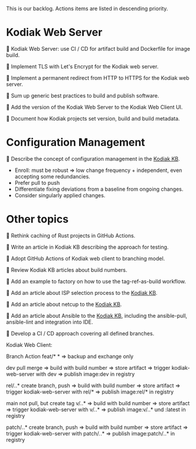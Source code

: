 This is our backlog. Actions items are listed in descending priority.

# Kodiak Web Server

:pencil: Kodiak Web Server: use CI / CD for artifact build and Dockerfile for image build.

:pencil: Implement TLS with Let's Encrypt for the Kodiak web server.

:pencil: Implement a permanent redirect from HTTP to HTTPS for the Kodiak web server.

:pencil: Sum up generic best practices to build and publish software.

:pencil: Add the version of the Kodiak Web Server to the Kodiak Web Client UI.

:pencil: Document how Kodiak projects set version, build and build metadata.

# Configuration Management

:pencil: Describe the concept of configuration management in the [Kodiak KB](https://github.com/polarlabs/kodiak-kb).

* Enroll: must be robust => low change frequency + independent, even accepting some redundancies.
* Prefer pull to push
* Differentiate fixing deviations from a baseline from ongoing changes.
* Consider singularly applied changes.

# Other topics

:pencil: Rethink caching of Rust projects in GitHub Actions.

:pencil: Write an article in Kodiak KB describing the approach for testing.

:pencil: Adopt GitHub Actions of Kodiak web client to branching model.

:pencil: Review Kodiak KB articles about build numbers.

:pencil: Add an example to factory on how to use the tag-ref-as-build workflow.

:pencil: Add an article about ISP selection process to the [Kodiak KB](https://github.com/polarlabs/kodiak-kb).

:pencil: Add an article about netcup to the [Kodiak KB](https://github.com/polarlabs/kodiak-kb).

:pencil: Add an article about Ansible to the [Kodiak KB](https://github.com/polarlabs/kodiak-kb), including the ansible-pull, ansible-lint and integration into IDE.

:pencil: Develop a CI / CD approach covering all defined branches.

Kodiak Web Client:

Branch   Action
feat/*   *
=> backup and exchange only

dev          pull merge
=> build with build number
=> store artifact
=> trigger kodiak-web-server with dev => publish image:dev in registry

rel/*.*.*    create branch, push
=> build with build number
=> store artifact
=> trigger kodiak-web-server with rel/* => publish image:rel/* in registry

main         not pull, but create tag v/*.*.*
=> build with build number
=> store artifact
=> trigger kodiak-web-server with v/*.*.* => publish image:v/*.*.* und :latest in registry

patch/*.*.*  create branch, push
=> build with build number
=> store artifact
=> trigger kodiak-web-server with patch/*.*.* => publish image:patch/*.*.* in registry
